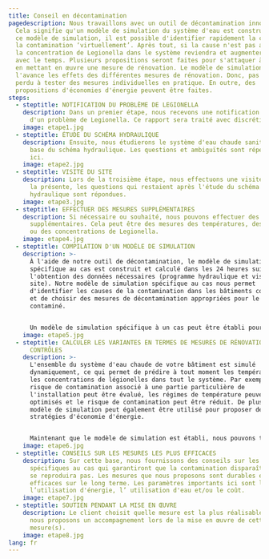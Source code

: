```yaml
---
title: Conseil en décontamination
pagedescription: Nous travaillons avec un outil de décontamination innovant.
  Cela signifie qu'un modèle de simulation du système d'eau est construit. Avec
  ce modèle de simulation, il est possible d'identifier rapidement la cause de
  la contamination ‘virtuellement’. Après tout, si la cause n'est pas abordée,
  la concentration de Legionella dans le système reviendra et augmentera même
  avec le temps. Plusieurs propositions seront faites pour s'attaquer à la cause
  en mettant en œuvre une mesure de rénovation. Le modèle de simulation prédit à
  l'avance les effets des différentes mesures de rénovation. Donc, pas de temps
  perdu à tester des mesures individuelles en pratique. En outre, des
  propositions d'économies d'énergie peuvent être faites.
steps:
  - steptitle: NOTIFICATION DU PROBLÈME DE LEGIONELLA
    description: Dans un premier étape, nous recevons une notification du client
      d'un problème de Legionella. Ce rapport sera traité avec discrétion.
    image: etape1.jpg
  - steptitle: ÉTUDE DU SCHÉMA HYDRAULIQUE
    description: Ensuite, nous étudierons le système d'eau chaude sanitaire sur la
      base du schéma hydraulique. Les questions et ambiguïtés sont répertoriées
      ici.
    image: etape2.jpg
  - steptitle: VISITE DU SITE
    description: Lors de la troisième étape, nous effectuons une visite de site. Par
      la présente, les questions qui restaient après l'étude du schéma
      hydraulique sont répondues.
    image: etape3.jpg
  - steptitle: EFFECTUER DES MESURES SUPPLÉMENTAIRES
    description: Si nécessaire ou souhaité, nous pouvons effectuer des mesures
      supplémentaires. Cela peut être des mesures des températures, des débits
      ou des concentrations de Legionella.
    image: etape4.jpg
  - steptitle: COMPILATION D'UN MODÈLE DE SIMULATION
    description: >-
      À l'aide de notre outil de décontamination, le modèle de simulation
      spécifique au cas est construit et calculé dans les 24 heures suivant
      l'obtention des données nécessaires (programme hydraulique et visite du
      site). Notre modèle de simulation spécifique au cas nous permet
      d'identifier les causes de la contamination dans les bâtiments contaminés
      et de choisir des mesures de décontamination appropriées pour le système
      contaminé.


      Un modèle de simulation spécifique à un cas peut être établi pour tous bâtiments ayant une demande en eau chaude, comme les complexes sportifs, les hôtels, les centres de soins résidentiels et les hôpitaux.
    image: etape5.jpg
  - steptitle: CALCULER LES VARIANTES EN TERMES DE MESURES DE RÉNOVATION ET/OU DE
      CONTRÔLES
    description: >-
      L'ensemble du système d'eau chaude de votre bâtiment est simulé
      dynamiquement, ce qui permet de prédire à tout moment les températures et
      les concentrations de légionelles dans tout le système. Par exemple, le
      risque de contamination associé à une partie particulière de
      l'installation peut être évalué, les régimes de température peuvent être
      optimisés et le risque de contamination peut être réduit. De plus, le
      modèle de simulation peut également être utilisé pour proposer des
      stratégies d'économie d'énergie.


      Maintenant que le modèle de simulation est établi, nous pouvons tester l'efficacité de différentes mesures de rénovation et/ou de contrôle ‘virtuellement’ avant de les mettre en pratique (par exemple: isolation de certaines tuyaux, ajustement des débits de certains circuits, etc.).
    image: etape6.jpg
  - steptitle: CONSEILS SUR LES MESURES LES PLUS EFFICACES
    description: Sur cette base, nous fournissons des conseils sur les mesures
      spécifiques au cas qui garantiront que la contamination disparaîtra et ne
      se reproduira pas. Les mesures que nous proposons sont durables et
      efficaces sur le long terme. Les paramètres importants ici sont la santé,
      l’utilisation d'énergie, l’ utilisation d'eau et/ou le coût.
    image: etape7.jpg
  - steptitle: SOUTIEN PENDANT LA MISE EN ŒUVRE
    description: Le client choisit quelle mesure est la plus réalisable pour lui,
      nous proposons un accompagnement lors de la mise en œuvre de cette/ces
      mesure(s).
    image: etape8.jpg
lang: fr
---
```

